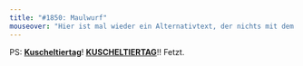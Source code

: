 ```yaml
---
title: "#1850: Maulwurf"
mouseover: "Hier ist mal wieder ein Alternativtext, der nichts mit dem Comic zu tun hat."
---
```


PS:
<a href="http://www.fonflatter.de/kalender"><strong>Kuscheltiertag</strong></a>! 
<a href="http://www.fonflatter.de/kalender"><strong>KUSCHELTIERTAG</strong></a>!! Fetzt.

